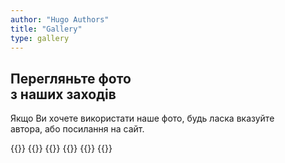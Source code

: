 ```yaml
---
author: "Hugo Authors"
title: "Gallery"
type: gallery
---
```


<div class='text-left mt-8 mx-auto container px-6 text-justify mb-20'>
    <h2 class='uppercase text-5xl text-red-600 font-bold py-4 mb-4'>
        Перегляньте фото <br> з наших заходів
    </h2>
    <p class='text-2xl text-gray-600'>
        Якщо Ви хочете використати наше фото, будь ласка вказуйте <br> автора, або посилання на сайт.
    </p>
</div>


{{<albums>}}
    {{<album-item src="/albums-cover/home_concert.webp" length="13" caption="Квартирник. Автор: Стецька Є">}}
    {{<album-item src="/albums-cover/vechorniza.webp" length="16" caption="Вечорниця 'Калита'">}}
    {{<album-item src="/albums-cover/vistavka.webp" length="29" caption="21.05.2022 - Хода вишиванок">}}
    {{<album-item src="/albums-cover/hoda_vishivanok.webp" length="18" caption="4-6 листопада. Виставка">}}
{{</albums>}}
